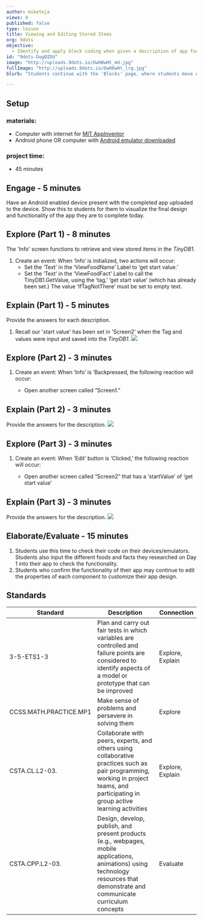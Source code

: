 ```yaml
---
author: miketeja
views: 0
published: false
type: lesson
title: Viewing and Editing Stored Items
org: 9dots
objective: 
  - Identify and apply block coding when given a description of app functionality
id: "9dots-OugQIDU"
image: "http://uploads.9dots.io/OwH0wHt_md.jpg"
fullImage: "http://uploads.9dots.io/OwH0wHt_lrg.jpg"
blurb: "Students continue with the 'Blocks' page, where students move on to the final screen, the Info Screen, where students have can view the Food Name and Food Fact they have submitted on Screen2, and also have the option to edit these Tags and values. Students are given the challenge to program the app using the select blocks when given a description of the app functionality."

---
```


## Setup
### materials:
- Computer with internet for [MIT AppInventor](http://appinventor.mit.edu/explore/)
- Android phone OR computer with [Android emulator downloaded](http://appinventor.mit.edu/explore/ai2/setup-emulator.html)

### project time:
- 45 minutes

## Engage - 5 minutes
Have an Android enabled device present with the completed app uploaded to the device. Show this to students for them to visualize the final design and functionality of the app they are to complete today.

## Explore (Part 1) - 8 minutes
The 'Info' screen functions to retrieve and view stored items in the _TinyDB1_. 

1. Create an event: When ‘Info’ is initialized, two actions will occur:
	- Set the ‘Text’ in the ‘ViewFoodName’ Label to ‘get start value.’
	- Set the ‘Text’ in the ‘ViewFoodFact’ Label to call the TinyDB1.GetValue, using the ‘tag,’ ‘get start value’ (which has already been set.) The value ‘IfTagNotThere’ must be set to empty text. 

## Explain (Part 1) - 5 minutes
Provide the answers for each description.

1. Recall our 'start value' has been set in 'Screen2' when the Tag and values were input and saved into the _TinyDB1_.
![](http://uploads.9dots.io/OugVnqP_md.jpg) 

## Explore (Part 2) - 3 minutes
1. Create an event: When ‘Info’ is ‘Backpressed, the following reaction will occur:

	- Open another screen called “Screen1.”

## Explain (Part 2) - 3 minutes
Provide the answers for the description.
![](http://uploads.9dots.io/OugWI5U_md.jpg) 

## Explore (Part 3) - 3 minutes
1. Create an event: When ‘Edit’ button is ‘Clicked,’ the following reaction will occur:

	- Open another screen called “Screen2” that has a ‘startValue’ of ‘get start value’

## Explain (Part 3) - 3 minutes
Provide the answers for the description.
![](http://uploads.9dots.io/OugWOtS_md.jpg) 

## Elaborate/Evaluate - 15 minutes

1. Students use this time to check their code on their devices/emulators. Students also input the different foods and facts they researched on Day 1 into their app to check the functionality. 
2. Students who confirm the functionality of their app may continue to edit the properties of each component to customize their app design. 

## Standards
| Standard      | Description   | Connection  |
| ------------- |---------------| ------|
| 3-5-ETS1-3 | Plan and carry out fair tests in which variables are controlled and failure points are considered to identify aspects of a model or prototype that can be improved | Explore, Explain |
| CCSS.MATH.PRACTICE.MP1 | Make sense of problems and persevere in solving them | Explore | 
| CSTA.CL.L2-03. | Collaborate with peers, experts, and others using collaborative practices such as pair programming, working in project teams, and participating in group active learning activities | Explore, Explain |
| CSTA.CPP.L2-03. | Design, develop, publish, and present products (e.g., webpages, mobile applications, animations) using technology resources that demonstrate and communicate curriculum concepts | Evaluate |
